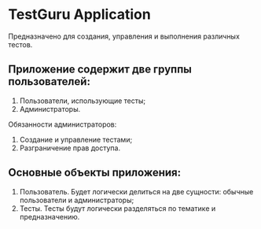 # TestGuru Application
Предназначено для создания, управления и выполнения различных тестов.

## Приложение содержит две группы пользователей:
  1. Пользователи, использующие тесты;
  2. Администраторы. 

Обязанности администраторов: 
1. Создание и управление тестами;
2. Разграничение прав доступа.

## Основные объекты приложения:

1. Пользователь. Будет логически делиться на две сущности: обычные пользователи и администраторы;
2. Тесты. Тесты будут логически разделяться по тематике и предназначению.

